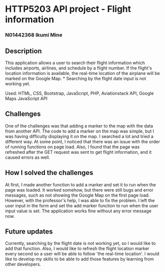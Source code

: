 # HTTP5203 API project - Flight information
### N01442368 Ikumi Mine

## Description
 This application allows a user to search their flight information which includes airports, airlines, and schedule by a flight number. If the flight's location information is available, the real-time location of the airplane will be marked on the Google Map. * Searching by the flight date input is not working yet.

Used: HTML, CSS, Bootstrap, JavaScript, PHP, Aviationstack API, Google Maps JavaScript API

## Challenges
One of the challenges was that adding a marker to the map with the data from another API. The code to add a marker on the map was simple, but I was having difficulty displaying it on the map. I searched a lot and tried a different way. At some point, I noticed that there was an issue with the order of running functions on page load. Also, I found that the page was refreshed after the GET request was sent to get flight information, and it caused errors as well.

## How I solved the challenges
At first, I made another function to add a marker and set it to run when the page was loaded. It worked somehow, but there were still bugs and error messages, such as not showing the Google Map on the first page load. However, with the professor's help, I was able to fix the problem. I left the user input in the form and set the add marker function to run when the user input value is set. The application works fine without any error message now.

## Future updates
Currently, searching by the flight date is not working yet, so I would like to add that function. Also, I would like to refresh the flight location marker every second so a user will be able to follow 'the real-time location'. I would like to develop my skills to be able to add those features by learning from other developers.



